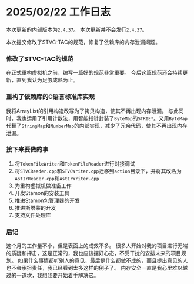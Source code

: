 # 2025/02/22 工作日志

本次更新的内部版本为``2.4.37``。
本次更新并不会发行``2.4.37``。

本次提交修改了STVC-TAC的规范，修复了依赖库的内存泄漏问题。

### 修改了STVC-TAC的规范

在正式重构虚拟机之前，编写一篇好的规范非常重要。
今后这篇规范还会持续更新，直到我认为足够成熟为止。

### 重构了依赖库的C语言标准库实现

我将ArrayList的引用构造改写为了拷贝构造，使其不再出现内存泄漏。
与此同时，我也运用了引用计数法，用智能指针封装了``ByteMap``的``STRIE*``。又用``ByteMap``代替了``StringMap``和``NumberMap``的内部实现，减少了冗余代码，使其不再出现内存泄漏。

### 接下来要做的事

1. 将``TokenFileWriter``和``TokenFileReader``进行对接调试
2. 将``STVCReader.cpp``和``STVCWriter.cpp``迁移到``action``目录下，并将其改名为``AstIrReader.cpp``和``AstIrWriter.cpp``
3. 为重构虚拟机做准备工作
4. 开发Stamon的安装工具
5. 推进Stamon包管理器的开发
6. 推进斯塔蒙的开发
7. 支持文件处理库

### 后记

这个月的工作量不小，但是表面上的成效不多。
很多人开始对我的项目进行无端的质疑和抨击，这是正常的，我也应该摆好心态，不受干扰的安排未来的项目规划。
如果什么事情都听别人的意见，最后是什么都做不成的，而且提出意见的人也不会承担责任，我已经看到太多这样的例子了。
内存安全一直是我心里难以越过的一道坎，我想我要开始着手解决它。
